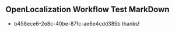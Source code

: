 ## OpenLocalization Workflow Test MarkDown
* b458ece6-2e8c-40be-87fc-ae6e4cdd385b thanks!

<!--HONumber=Aug16_HO5-->


